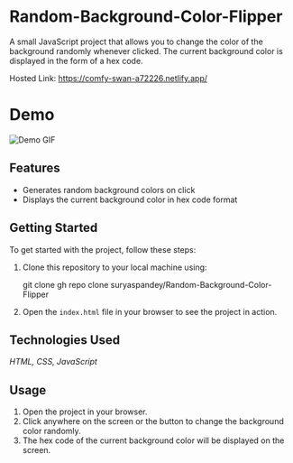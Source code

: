 # Random-Background-Color-Flipper
A small JavaScript project that allows you to change the color of the background randomly whenever clicked. The current background color is displayed in the form of a hex code.

Hosted Link: https://comfy-swan-a72226.netlify.app/

# Demo

![Demo GIF](https://github.com/suryaspandey/Random-Background-Color-Flipper/blob/main/colorFlipperGIF.gif)

## Features

- Generates random background colors on click
- Displays the current background color in hex code format

## Getting Started

To get started with the project, follow these steps:

1. Clone this repository to your local machine using:

   git clone gh repo clone suryaspandey/Random-Background-Color-Flipper

2. Open the `index.html` file in your browser to see the project in action.

## Technologies Used
   _HTML, CSS, JavaScript_
   
## Usage

1. Open the project in your browser.
2. Click anywhere on the screen or the button to change the background color randomly.
3. The hex code of the current background color will be displayed on the screen.

